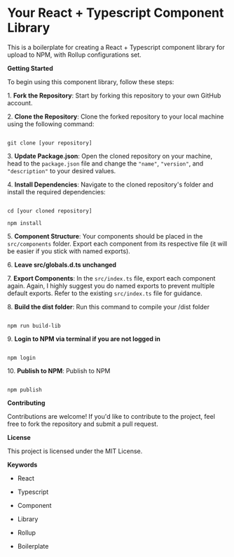 # Your React + Typescript Component Library

This is a boilerplate for creating a React + Typescript component library for upload to NPM, with Rollup configurations set.

**Getting Started**

To begin using this component library, follow these steps:

1\. **Fork the Repository**: Start by forking this repository to your own GitHub account.

2\. **Clone the Repository**: Clone the forked repository to your local machine using the following command:

```

git clone [your repository]

```

3\. **Update Package.json**: Open the cloned repository on your machine, head to the `package.json` file and change the `"name"`, `"version"`, and `"description"` to your desired values.

4\. **Install Dependencies**: Navigate to the cloned repository's folder and install the required dependencies:

```

cd [your cloned repository]

npm install

```

5\. **Component Structure**: Your components should be placed in the `src/components` folder. Export each component from its respective file (it will be easier if you stick with named exports).

6\. **Leave src/globals.d.ts unchanged**

7\. **Export Components**: In the `src/index.ts` file, export each component again. Again, I highly suggest you do named exports to prevent multiple default exports. Refer to the existing `src/index.ts` file for guidance.

8\. **Build the dist folder**: Run this command to compile your /dist folder

```

npm run build-lib

```

9\. **Login to NPM via terminal if you are not logged in**

```

npm login

```

10\. **Publish to NPM**: Publish to NPM

```

npm publish

```

**Contributing**

Contributions are welcome! If you'd like to contribute to the project, feel free to fork the repository and submit a pull request.

**License**

This project is licensed under the MIT License.

**Keywords**

- React

- Typescript

- Component

- Library

- Rollup

- Boilerplate
